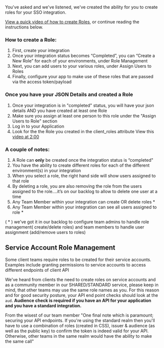 
You've asked and we've listened, we've created the ability for you to create roles for your SSO integration.

[View a quick video of how to create Roles](https://user-images.githubusercontent.com/56739669/167518486-89f03e3c-f7e4-4788-89d8-25729e107406.mp4), or continue reading the instructions below.

### How to create a Role:
1. First, create your integration
1. Once your integration status becomes “Completed”, you can “Create a New Role” for each of your environments, under Role Management
1. Next, you can add users to your various roles, under Assign Users to Roles
1. Finally, configure your app to make use of these roles that are passed via the access token/payload

### Once you have your **JSON** Details and created a **Role**
1. Once your integration is in "completed" status, you will have your json details AND you have created at least one Role
1. Make sure you assign at least one person to this role under the "Assign Users to Role" section
1. Log in to your Application
1. Look for the the Role you created in the client_roles attribute  View this [video at 2:00](https://user-images.githubusercontent.com/56739669/167518486-89f03e3c-f7e4-4788-89d8-25729e107406.mp4)


### A couple of notes:
1. A Role can **only** be created once the integration status is “completed"
1. You have the ability to create different roles for each of the different environment(s) in your integration
1. When you select a role, the right hand side will show users assigned to that role
1. By deleting a role, you are also removing the role from the users assigned to the role....it’s on our backlog to allow to delete one user at a time
1. Any Team Member within your integration can create OR delete roles * 
1. Any Team Member within your integration can see all users assigned to role * 

( * ) we've got it in our backlog to configure team admins to handle role management( create/delete roles) and team members to handle user assignment (add/remove users to roles)


## Service Account Role Management

Some client teams require roles to be created for their service accounts. Examples include granting  permissions to service accounts to access different endpoints of client API

We've heard from clients the need to create roles on service accounts and as a community member in our SHARED/STANDARD service, please keep in mind, that other teams may use the same role names as you. For this reason and for good security posture, your API end point checks should look at the `aud`. **Audience check is required if you have an API for your application and you have a standard integration.**


From the wisest of our team member "One final note which is paramount; securing your API endpoints. If you're using the standard realm then you'll have to use a combination of roles (created in CSS), issuer & audience (as well as the public key) to confirm the token is indeed valid for your API. Otherwise, other teams in the same realm would have the ability to make the same call" 
